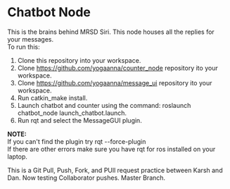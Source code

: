 # Chatbot Node
This is the brains behind MRSD Siri. This node houses all the replies for your messages. <br />
To run this:<br />
1. Clone this repository into your workspace.<br />
2. Clone https://github.com/yogaanna/counter_node repository ito your workspace.<br />
3. Clone https://github.com/yogaanna/message_ui repository ito your workspace.<br />
4. Run catkin_make install.<br />
5. Launch chatbot and counter using the command: roslaunch chatbot_node launch_chatbot.launch.<br />
6. Run rqt and select the MessageGUI plugin.<br />

**NOTE:** <br />
If you can't find the plugin try rqt --force-plugin <br />
If there are other errors make sure you have rqt for ros installed on your laptop. <br />

This is a Git Pull, Push, Fork, and PUll request practice between Karsh and Dan.
Now testing Collaborator pushes.
Master Branch.
